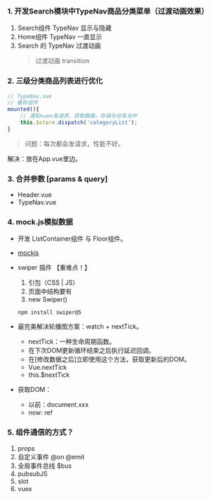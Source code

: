 ### 1. 开发Search模块中TypeNav商品分类菜单（过渡动画效果）
1. Search组件 TypeNav 显示与隐藏
2. Home组件 TypeNav 一直显示
3. Search 的 TypeNav 过渡动画
    > 过渡动画 transition

### 2. 三级分类商品列表进行优化
~~~ js
// TypeNav.vue
// 缓存组件
mounted(){
    // 通知vuex发请求，获取数据，存储与仓库当中
    this.$store.dispatch('categoryList');
}
~~~
> 问题：每次都会发请求，性能不好。

解决：放在App.vue里边。

### 3. 合并参数 [params & query]
- Header.vue
- TypeNav.vue

### 4. mock.js模拟数据

- 开发 ListContainer组件 与 Floor组件。
- [mockjs](http://mockjs.com/)
- swiper 插件 【重难点！】
  1. 引包（CSS | JS）
  2. 页面中结构要有
  3. new Swiper() 
  ~~~ shell
  npm install swiper@5
  ~~~
- 最完美解决轮播图方案：watch + nextTick。
  - nextTick：一种生命周期函数。
  - 在下次DOM更新循环结束之后执行延迟回调。
  - 在[修改数据之后]立即使用这个方法，获取更新后的DOM。
  - Vue.nextTick
  - this.$nextTick
  
- 获取DOM：
  - 以前：document.xxx
  - now: ref

### 5. 组件通信的方式？
1. props
2. 自定义事件 @on @emit
3. 全局事件总线 $bus
4. pubsubJS
5. slot 
6. vuex




